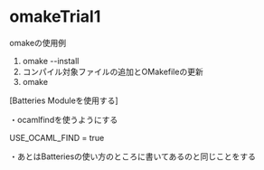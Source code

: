 omakeTrial1
===========

omakeの使用例

1. omake --install
2. コンパイル対象ファイルの追加とOMakefileの更新
3. omake


[Batteries Moduleを使用する]

・ocamlfindを使うようにする

USE_OCAML_FIND = true

・あとはBatteriesの使い方のところに書いてあるのと同じことをする

